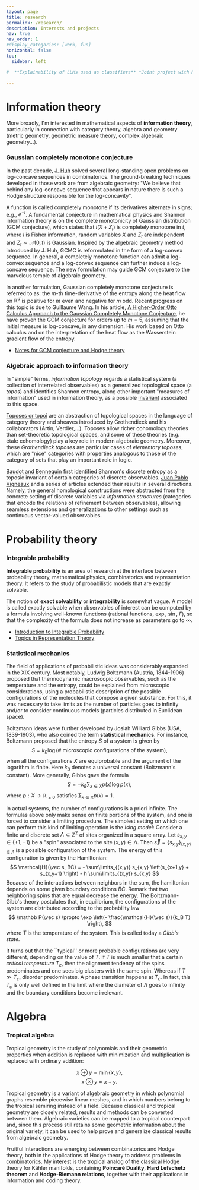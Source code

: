 ```yaml
---
layout: page
title: research
permalink: /research/
description: Interests and projects
nav: true
nav_order: 1
#display_categories: [work, fun]
horizontal: false
toc:
  sidebar: left

#  **Explainability of LLMs used as classifiers** *Joint project with Markus Marks.* We use large language models as classifiers and assign relevance scores (i.e. contributions to the prediction of the correct class) to all neurons using layer-wise relevance propagation {cite Montavon2019}, which has recently been extended to transformers {cite Achtibat2024}. The tensor of all these scores is a high dimensional object, that we reduce using the techniques in {cite Kondapaneni2024}, based on nonnegative matrix factorization (NMF) {cite Lee2000}. In {cite Kondapaneni2024}, image classifiers were applied to birds and the factors obtained by NMF (visualized directly on the input image) were aligned with expert criteria to make them interpretable. In the case of language, we aim to obtain similar interpretable clusters---not only at the input level but across all layers|postulating that more abstract concepts (e.g., criteria of textual analysis) become available at deeper levels in the network, analogous to what occurs in convolutional neural networks {cite Zeiler2014}. We are currently working on code implementation.)  

---
```


# Information theory

More broadly, I'm interested in mathematical aspects of **information theory**, particularly in connection with category theory, algebra and geometry (metric geometry, geometric measure theory, complex algebraic geometry...).

### Gaussian completely monotone conjecture

In the past decade, [J. Huh](https://web.math.princeton.edu/~huh/) solved several long-standing open problems on log-concave sequences in combinatorics. The ground-breaking techniques developed in those work are from algebraic geometry: "We believe that behind any log-concave sequence that appears in nature there is such a Hodge structure responsible for the log-concavity".

A function is called completely monotone if its derivatives alternate in signs; e.g., $e^{-t}$. A fundamental conjecture in mathematical physics and Shannon information theory is on the complete monotonicity of Gaussian distribution (GCM conjecture), which states that $I(X+Z_t)$ is completely monotone in $t$, where $I$ is Fisher information, random variables $X$ and $Z_t$ are independent and $Z_t \sim \mathcal{N}(0,t)$ is Gaussian. Inspired by the algebraic geometry method introduced by J. Huh, GCMC is reformulated in the form of a log-convex sequence. In general, a completely monotone function can admit a log-convex sequence and a log-convex sequence can further induce a log-concave sequence. The new formulation may guide GCM conjecture to the marvelous temple of algebraic geometry.

In another formulation, Gaussian completely monotone conjecture is referred to as: the $m$-th time-derivative of the entropy along the heat flow on $\mathbb{R}^d$ is positive for $m$ even and negative for $m$ odd. Recent progress on this topic is due to Guillaume Wang. In his article, [A Higher-Order Otto Calculus Approach to the Gaussian Completely Monotone Conjecture](https://ieeexplore.ieee.org/document/10979490), he have proven the GCM conjecture for orders up to $m=5$, assuming that the initial measure is log-concave, in any dimension. His work based on Otto calculus and on the interpretation of the heat flow as the Wasserstein gradient flow of the entropy.

* [Notes for GCM conjecture and Hodge theory](https://galobelwang.github.io/file/GCMC.pdf)

### Algebraic approach to information theory

In "simple" terms, *information topology* regards a statistical system (a collection of interrelated observables) as a generalized topological space (a *topos*) and identifies Shannon entropy, along other important "measures of information" used in information theory, as a possible [invariant](https://en.wikipedia.org/wiki/Invariant_(mathematics)) associated to this space. 

[Toposes or topoi](https://en.wikipedia.org/wiki/Topos) are an abstraction of topological spaces in the language of category theory and sheaves introduced by Grothendieck and his collaborators (Artin, Verdier,...). Toposes allow richer cohomology theories than set-theoretic topological spaces, and some of these theories (e.g. étale cohomology) play a key role in modern algebraic geometry. Moreover, these *Grothendieck toposes* are particular cases of *elementary toposes*, which are "nice" categories with properties analogous to those of the category of sets that play an important role in logic. 

[Baudot and Bennequin](https://www.mdpi.com/1099-4300/17/5/3253) first identified Shannon's discrete entropy as a toposic invariant of certain categories of discrete observables. [Juan Pablo Vigneaux](http://www.tac.mta.ca/tac/volumes/35/38/35-38abs.html) and a series of articles extended their results in several directions. Namely, the general homological constructions were abstracted from the concrete setting of discrete variables via  *information structures* (categories that encode the relations of refinement between observables), allowing seamless extensions and generalizations to other settings such as continuous vector-valued observables. 

# Probability theory

### Integrable probability

**Integrable probability** is an area of research at the interface between probability theory, mathematical physics, combinatorics and representation theory. It refers to the study of probabilistic models that are exactly solvable.

The notion of **exact solvability** or **integrability** is somewhat vague. A model is called exactly solvable when observables of interest can be computed by a formula involving well-known functions (rational functions, $\exp$, $\sin$, $\Gamma$), so that the complexity of the formula does not increase as parameters go to $\infty$.

* [Introduction to Integrable Probability](https://galobelwang.github.io/file/IntegrableProbabilityIntroduction.pdf)
* [Topics in Representation Theory](https://galobelwang.github.io/file/IntegrableProbabilityRepresentation.pdf)

### Statistical mechanics

The field of applications of probabilistic ideas was considerably expanded in the XIX century. Most notably, Ludwig Boltzmann (Austria, 1844-1906) proposed that thermodynamic macroscopic observables, such as the temperature and the entropy, could be explained from microscopic considerations, using a probabilistic description of the possible configurations of the molecules that compose a given substance. For this, it was necessary to take limits as the number of particles goes to infinity and/or to consider continuous models (particles distributed in Euclidean space). 

Boltzmann ideas were further developed by Josiah Williard Gibbs (USA, 1839-1903), who also coined the term **statistical mechanics**. For instance, Boltzmann proposed that the entropy $S$ of a system is given by
$$
S=k_B \log(\#\text{ microscopic configurations of the system}),
$$
when all the configurations $X$ are equiprobable and the argument of the logarithm is finite. Here $k_B$ denotes a universal constant (Boltzmann's constant). More generally, Gibbs gave the formula
$$
S= - k_B \sum_{x\in X} p(x) \log p(x),
$$
where $p:X\to \mathbb R_{\geq 0}$ satisfies $\sum_{x\in X} p(x) = 1$. 


In actual systems, the number of configurations is a priori infinite. The formulas above only make sense on finite portions of the system, and one is forced to consider a limiting procedure. The simplest setting on which one can perform this kind of limiting operation is the *Ising model*: Consider a finite and discrete set 
$\Lambda \subset \mathbb Z^2$ of sites organized in a square array. Let $s_{x,y}\in \lbrace  +1,-1 \rbrace$ be a "spin" associated to the site $(x,y)\in \Lambda$. Then  $\vec s = \lbrace  s_{x,y} \rbrace_{(x,y)\in \Lambda}$ is a possible configuration of the system. The energy of this configuration is given by the Hamiltonian:
$$
 \mathcal{H}(\vec s, BC) = -  \sum\limits_{(x,y)} s_{x,y} \left(s_{x+1,y} + s_{x,y+1} \right) - h \sum\limits_{(x,y)} s_{x,y}
$$
Because of the interactions between neighbors in the sum, the hamiltonian depends on some given boundary conditions $BC$. Remark that two neighboring spins that are equal decrease the energy. The Boltzmann-Gibb's theory postulates that, in equilibrium, the configurations of the system are distributed according to the probability law 
$$
\mathbb P(\vec s) \propto \exp \left(- \frac{\mathcal{H}(\vec s)}{k_B T} \right),
$$
where $T$ is the temperature of the system. This is called today a *Gibb's state.* 

It turns out that the ``typical'' or more probable configurations are very different, depending on the value of $T$.  If $T$ is much smaller that a certain *critical temperature* $T_c$, then the alignment tendency of the spins predominates and one sees big clusters with the same spin. Whereas if $T\gg T_c$, disorder predominates. A phase transition happens at $T_c$. In fact, this $T_c$ is only well defined in the limit where the diameter of $\Lambda$ goes to infinity and the boundary conditions become irrelevant. 

# Algebra

### Tropical algebra

Tropical geometry is the study of polynomials and their geometric properties when addition is replaced with minimization and multiplication is replaced with ordinary addition:

$$
x \oplus y = \min\{x, y\},
$$
$$
x \otimes y = x + y.
$$

Tropical geometry is a variant of algebraic geometry in which polynomial graphs resemble piecewise linear meshes, and in which numbers belong to the tropical semiring instead of a field. Because classical and tropical geometry are closely related, results and methods can be converted between them. Algebraic varieties can be mapped to a tropical counterpart and, since this process still retains some geometric information about the original variety, it can be used to help prove and generalize classical results from algebraic geometry.

Fruitful interactions are emerging between combinatorics and Hodge theory, both in the applications of Hodge theory to address problems in combinatorics. My interest is the tropical analog of the classical Hodge theory for Kähler manifolds, containing **Poincaré Duality**, **Hard Lefschetz theorem** and **Hodge-Riemann relations**, together with their applications in information and coding theory.
